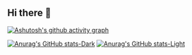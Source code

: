 ## Hi there 👋

[![Ashutosh's github activity graph](https://github-readme-activity-graph.vercel.app/graph?username=bpiaple)](https://github.com/ashutosh00710/github-readme-activity-graph)

[![Anurag's GitHub stats-Dark](https://github-readme-stats.vercel.app/api?username=bpiaple&show_icons=true&theme=dark#gh-dark-mode-only)](https://github.com/anuraghazra/github-readme-stats#gh-dark-mode-only)
[![Anurag's GitHub stats-Light](https://github-readme-stats.vercel.app/api?username=bpiaple&show_icons=true&theme=default#gh-light-mode-only)](https://github.com/anuraghazra/github-readme-stats#gh-light-mode-only)

